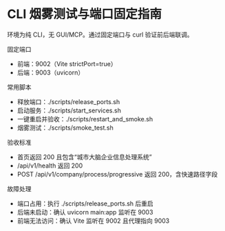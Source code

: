 # CLI 烟雾测试与端口固定指南

环境为纯 CLI，无 GUI/MCP。通过固定端口与 curl 验证前后端联调。

固定端口
- 前端：9002（Vite strictPort=true）
- 后端：9003（uvicorn）

常用脚本
- 释放端口：./scripts/release_ports.sh
- 启动服务：./scripts/start_services.sh
- 一键重启并验收：./scripts/restart_and_smoke.sh
- 烟雾测试：./scripts/smoke_test.sh

验收标准
- 首页返回 200 且包含“城市大脑企业信息处理系统”
- /api/v1/health 返回 200
- POST /api/v1/company/process/progressive 返回 200，含快速路径字段

故障处理
- 端口占用：执行 ./scripts/release_ports.sh 后重启
- 后端未启动：确认 uvicorn main:app 监听在 9003
- 前端无法访问：确认 Vite 监听在 9002 且代理指向 9003